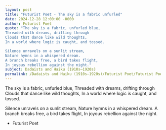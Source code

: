 ```yaml
---
layout: post
title: "Futurist Poet - The sky is a fabric unfurled"
date: 2024-12-28 12:00:00 -0000
author: Futurist Poet
quote: "The sky is a fabric, unfurled blue,
Threaded with dreams, drifting through
Clouds that dance like wild thoughts,
In a world where logic is caught, and tossed.

Silence unravels on a sunlit stream,
Nature hymns in a whispered dream.
A branch breaks free, a bird takes flight,
In joyous rebellion against the night."
subject: Dadaists and Haiku (1910s–1920s)
permalink: /Dadaists and Haiku (1910s–1920s)/Futurist Poet/Futurist Poet - The sky is a fabric unfurled
---
```


The sky is a fabric, unfurled blue,
Threaded with dreams, drifting through
Clouds that dance like wild thoughts,
In a world where logic is caught, and tossed.

Silence unravels on a sunlit stream,
Nature hymns in a whispered dream.
A branch breaks free, a bird takes flight,
In joyous rebellion against the night.

- Futurist Poet
